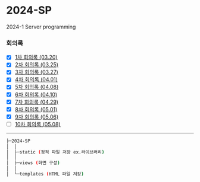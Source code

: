 # 2024-SP
2024-1 Server programming

### 회의록
- [x] [1차 회의록 (03.20)](./회의록/팀프로젝트%20지도%20활동보고서(03.20).pdf)
- [x] [2차 회의록 (03.25)](./회의록/팀프로젝트%20지도%20활동보고서(03.25).pdf)
- [x] [3차 회의록 (03.27)](./회의록/팀프로젝트%20지도%20활동보고서(03.27).pdf)
- [x] [4차 회의록 (04.01)](./회의록/팀프로젝트%20지도%20활동보고서(04.01).pdf)
- [x] [5차 회의록 (04.08)](./회의록/팀프로젝트%20지도%20활동보고서(04.08).pdf)
- [x] [6차 회의록 (04.10)](./회의록/팀프로젝트%20지도%20활동보고서(04.10).pdf)
- [x] [7차 회의록 (04.29)](./회의록/팀프로젝트%20지도%20활동보고서(04.29).pdf)
- [x] [8차 회의록 (05.01)](./회의록/팀프로젝트%20지도%20활동보고서(05.01).pdf)
- [x] [9차 회의록 (05.06)](./회의록/팀프로젝트%20지도%20활동보고서(05.06).pdf)
- [ ] [10차 회의록 (05.08)](./회의록/팀프로젝트%20지도%20활동보고서(05.08).pdf)
---
```sh
├─2024-SP
│  │
│  ├─static (정적 파일 저장 ex.라이브러리)
│  │
│  ├─views (화면 구성)
│  │
│  └─templates (HTML 파일 저장)
```
